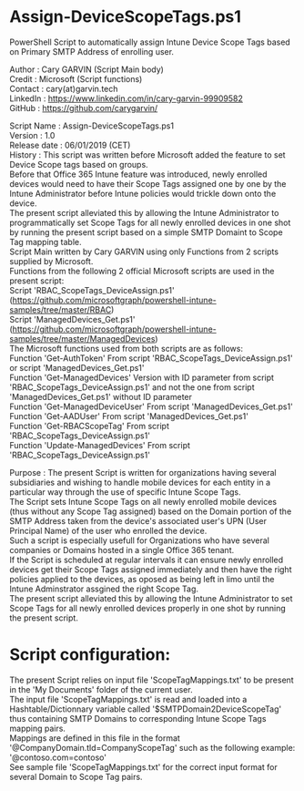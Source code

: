 # Assign-DeviceScopeTags.ps1
PowerShell Script to automatically assign Intune Device Scope Tags based on Primary SMTP Address of enrolling user.

Author       : Cary GARVIN (Script Main body)  
Credit       : Microsoft   (Script functions)  
Contact      : cary(at)garvin.tech  
LinkedIn     : https://www.linkedin.com/in/cary-garvin-99909582  
GitHub       : https://github.com/carygarvin/  


Script Name  : Assign-DeviceScopeTags.ps1  
Version      : 1.0  
Release date : 06/01/2019 (CET)  
History      : This script was written before Microsoft added the feature to set Device Scope tags based on groups.  
               Before that Office 365 Intune feature was introduced, newly enrolled devices would need to have their Scope Tags assigned one by one by the Intune Administrator before Intune policies would trickle down onto the device.  
               The present script alleviated this by allowing the Intune Administrator to programmatically set Scope Tags for all newly enrolled devices in one shot by running the present script based on a simple SMTP Domaint to Scope Tag mapping table.  
               Script Main written by Cary GARVIN using only Functions from 2 scripts supplied by Microsoft.  
               Functions from the following 2 official Microsoft scripts are used in the present script:  
                   Script 'RBAC_ScopeTags_DeviceAssign.ps1'		(https://github.com/microsoftgraph/powershell-intune-samples/tree/master/RBAC)  
	                 Script 'ManagedDevices_Get.ps1'					(https://github.com/microsoftgraph/powershell-intune-samples/tree/master/ManagedDevices)  
               The Microsoft functions used from both scripts are as follows:   
  	               Function 'Get-AuthToken'						From script 'RBAC_ScopeTags_DeviceAssign.ps1' or script 'ManagedDevices_Get.ps1'  
		               Function 'Get-ManagedDevices'				Version with ID parameter from script 'RBAC_ScopeTags_DeviceAssign.ps1' and not the one from script 'ManagedDevices_Get.ps1' without ID parameter  
		               Function 'Get-ManagedDeviceUser'				From script 'ManagedDevices_Get.ps1'  
		               Function 'Get-AADUser'						From script 'ManagedDevices_Get.ps1'  
		               Function 'Get-RBACScopeTag'					From script 'RBAC_ScopeTags_DeviceAssign.ps1'  
		               Function 'Update-ManagedDevices'				From script 'RBAC_ScopeTags_DeviceAssign.ps1'  
                 
Purpose      : The present Script is written for organizations having several subsidiaries and wishing to handle mobile devices for each entity in a particular way through the use of specific Intune Scope Tags.  
               The  Script sets Intune Scope Tags on all newly enrolled mobile devices (thus without any Scope Tag assigned) based on the Domain portion of the SMTP Address taken from the device's associated user's UPN (User Principal Name) of the user who enrolled the device.  
               Such a script is especially usefull for Organizations who have several companies or Domains hosted in a single Office 365 tenant.  
               If the Script is scheduled at regular intervals it can ensure newly enrolled devices get their Scope Tags assigned immediately and then have the right policies applied to the devices, as oposed as being left in limo until the Intune Adminstrator assgined the right Scope Tag.  
               The present script alleviated this by allowing the Intune Administrator to set Scope Tags for all newly enrolled devices properly in one shot by running the present script.  

# Script configuration:  
The present Script relies on input file 'ScopeTagMappings.txt' to be present in the 'My Documents' folder of the current user.  
The input file 'ScopeTagMappings.txt' is read and loaded into a Hashtable/Dictionnary variable called '$SMTPDomain2DeviceScopeTag' thus containing SMTP Domains to corresponding Intune Scope Tags mapping pairs.  
Mappings are defined in this file in the format '@CompanyDomain.tld=CompanyScopeTag' such as the following example:  
                '@contoso.com=contoso'  
See sample file 'ScopeTagMappings.txt' for the correct input format for several Domain to Scope Tag pairs.  
